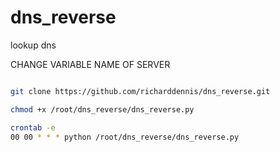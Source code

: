 # dns_reverse
lookup dns


CHANGE VARIABLE NAME OF SERVER




```sh

git clone https://github.com/richarddennis/dns_reverse.git

chmod +x /root/dns_reverse/dns_reverse.py

crontab -e
00 00 * * * python /root/dns_reverse/dns_reverse.py
```
